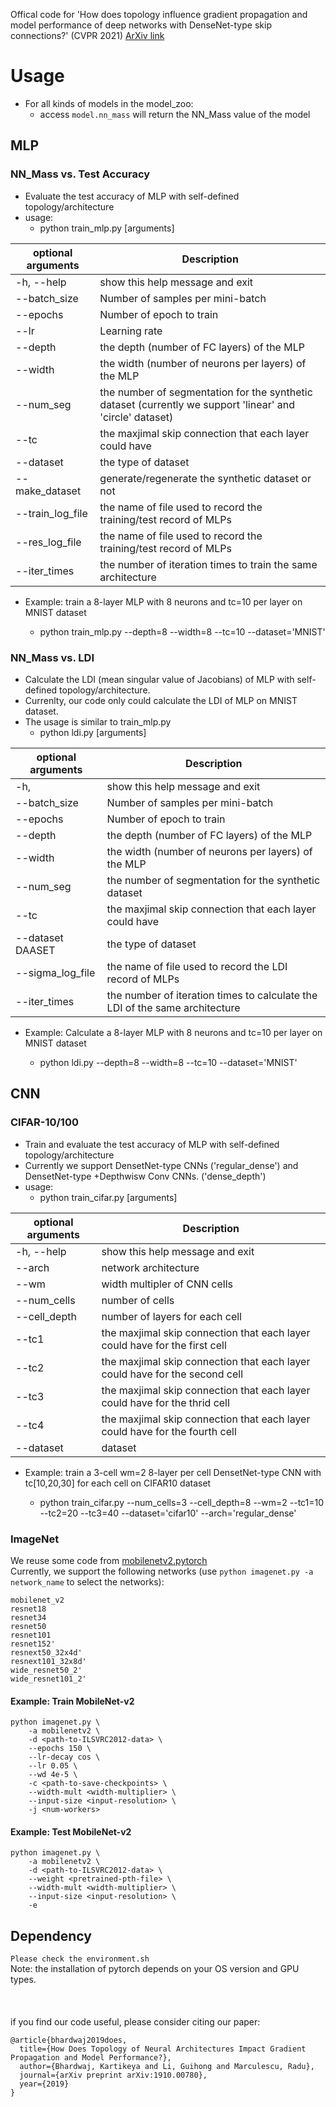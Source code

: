 Offical code for 'How does topology influence gradient propagation and model performance of deep networks with DenseNet-type skip connections?' (CVPR 2021) [ArXiv link](https://arxiv.org/pdf/1910.00780.pdf)

# Usage
- For all kinds of models in the model_zoo: 
    - access ```model.nn_mass``` will return the NN_Mass value of the model 
## MLP
### NN_Mass vs. Test Accuracy
- Evaluate the test accuracy of MLP with self-defined topology/architecture
- usage: 
    - python train_mlp.py  [arguments]

| optional arguments | Description |
| ----------- | ----------- |
  | -h, --help      |      show this help message and exit |
  | --batch_size    | Number of samples per mini-batch |
  | --epochs        | Number of epoch to train |
  | --lr            |     Learning rate |
  | --depth         |  the depth (number of FC layers) of the MLP |
  | --width         |  the width (number of neurons per layers) of the MLP |
  | --num_seg       | the number of segmentation for the synthetic dataset (currently we support 'linear' and 'circle' dataset)|
  | --tc            |     the maxjimal skip connection that each layer could have |
  | --dataset       | the type of dataset |
  | --make_dataset   |      generate/regenerate the synthetic dataset or not |
  | --train_log_file |   the name of file used to record the training/test record of MLPs |
  | --res_log_file  | the name of file used to record the training/test record of MLPs |
  | --iter_times  | the number of iteration times to train the same architecture |


- Example: train a 8-layer MLP with 8 neurons and tc=10 per layer on MNIST dataset

    * python train_mlp.py --depth=8 --width=8 --tc=10 --dataset='MNIST' 


### NN_Mass vs. LDI
- Calculate the LDI (mean singular value of Jacobians) of MLP with self-defined topology/architecture. 
- Currenlty, our code only could calculate the LDI of MLP on MNIST dataset. 
- The usage is similar to train_mlp.py
    - python ldi.py  [arguments]

| optional arguments | Description |
| ----------- | ----------- |
|   -h,           |  show this help message and exit
|   --batch_size     |      Number of samples per mini-batch
|   --epochs      |      Number of epoch to train
|   --depth         |     the depth (number of FC layers) of the MLP
|   --width          |    the width (number of neurons per layers) of the MLP
|   --num_seg      |    the number of segmentation for the synthetic dataset
|   --tc                |    the maxjimal skip connection that each layer could have
|   --dataset DAASET     |    the type of dataset
|   --sigma_log_file     |    the name of file used to record the LDI record of MLPs
|   --iter_times      |   the number of iteration times to calculate the LDI of  the same architecture

- Example: Calculate a 8-layer MLP with 8 neurons and tc=10 per layer on MNIST dataset

    * python ldi.py --depth=8 --width=8 --tc=10 --dataset='MNIST' 

## CNN
### CIFAR-10/100
- Train and evaluate the test accuracy of MLP with self-defined topology/architecture
- Currently we support DensetNet-type CNNs ('regular_dense') and DensetNet-type +Depthwisw Conv CNNs. ('dense_depth')
- usage: 
    - python train_cifar.py  [arguments]

| optional arguments | Description |
| ----------- | ----------- |
  | -h, --help      |      show this help message and exit |
  |--arch          |  network architecture |
  |--wm              |  width multipler of CNN cells|
  |--num_cells  |                        number of cells|
  | --cell_depth  |                        number of layers for each cell|
  |--tc1        |      the maxjimal skip connection that each layer could have for the first cell|
  |--tc2        |      the maxjimal skip connection that each layer could have for the second cell|
  |--tc3         |     the maxjimal skip connection that each layer could have for the thrid cell|
  |--tc4        |      the maxjimal skip connection that each layer could have for the fourth cell|
|--dataset  |    dataset|
- Example: train a 3-cell wm=2 8-layer per cell DensetNet-type CNN with tc[10,20,30] for each cell on CIFAR10 dataset

    * python train_cifar.py --num_cells=3 --cell_depth=8 --wm=2 --tc1=10 --tc2=20 --tc3=40 --dataset='cifar10' --arch='regular_dense'

### ImageNet
We reuse some code from [mobilenetv2.pytorch](https://github.com/d-li14/mobilenetv2.pytorch)\
Currently, we support the following networks (use ```python imagenet.py -a network_name``` to select the networks):
```
mobilenet_v2
resnet18
resnet34
resnet50
resnet101
resnet152' 
resnext50_32x4d' 
resnext101_32x8d' 
wide_resnet50_2'  
wide_resnet101_2' 
```

#### Example: Train MobileNet-v2
```
python imagenet.py \
    -a mobilenetv2 \
    -d <path-to-ILSVRC2012-data> \
    --epochs 150 \
    --lr-decay cos \
    --lr 0.05 \
    --wd 4e-5 \
    -c <path-to-save-checkpoints> \
    --width-mult <width-multiplier> \
    --input-size <input-resolution> \
    -j <num-workers>
```

####  Example: Test MobileNet-v2
```shell
python imagenet.py \
    -a mobilenetv2 \
    -d <path-to-ILSVRC2012-data> \
    --weight <pretrained-pth-file> \
    --width-mult <width-multiplier> \
    --input-size <input-resolution> \
    -e
```
## Dependency
```Please check the environment.sh ```\
Note: the installation of pytorch depends on your OS version and GPU types.
\
\
\
\
if you find our code useful, please consider citing our paper:
```
@article{bhardwaj2019does,
  title={How Does Topology of Neural Architectures Impact Gradient Propagation and Model Performance?},
  author={Bhardwaj, Kartikeya and Li, Guihong and Marculescu, Radu},
  journal={arXiv preprint arXiv:1910.00780},
  year={2019}
}
```


